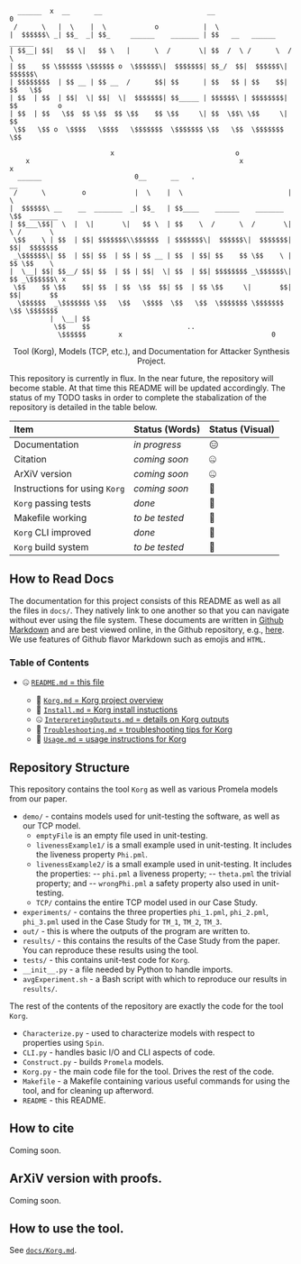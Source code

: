 ````
  ______  x  __      __                          __                    0            
 /      \   |  \    |  \            o           |  \                               
|  $$$$$$\ _| $$_  _| $$_     ______    _______ | $$   __   ______    ______       
| $$__| $$|   $$ \|   $$ \   |      \  /       \| $$  /  \ /      \  /      \      
| $$    $$ \$$$$$$ \$$$$$$ o  \$$$$$$\|  $$$$$$$| $$_/  $$|  $$$$$$\|  $$$$$$\     
| $$$$$$$$  | $$ __ | $$ __  /      $$| $$      | $$   $$ | $$    $$| $$   \$$     
| $$  | $$  | $$|  \| $$|  \|  $$$$$$$| $$_____ | $$$$$$\ | $$$$$$$$| $$          o 
| $$  | $$   \$$  $$ \$$  $$ \$$    $$ \$$     \| $$  \$$\ \$$     \| $$           
 \$$   \$$ o  \$$$$   \$$$$   \$$$$$$$  \$$$$$$$ \$$   \$$  \$$$$$$$ \$$           
                                                                                   
                         x                              o                           
    x                                                    x                     x     
  ______                       0__      __   .                        __           
 /      \         o            |  \    |  \                          |  \          
|  $$$$$$\ __    __  _______  _| $$_   | $$____    ______    _______  \$$  _______ 
| $$___\$$|  \  |  \|       \|   $$ \  | $$    \  /      \  /       \|  \ /       \
 \$$    \ | $$  | $$| $$$$$$$\\$$$$$$  | $$$$$$$\|  $$$$$$\|  $$$$$$$| $$|  $$$$$$$
 _\$$$$$$\| $$  | $$| $$  | $$ | $$ __ | $$  | $$| $$    $$ \$$    \ | $$ \$$    \ 
|  \__| $$| $$__/ $$| $$  | $$ | $$|  \| $$  | $$| $$$$$$$$ _\$$$$$$\| $$ _\$$$$$$\ x
 \$$    $$ \$$    $$| $$  | $$  \$$  $$| $$  | $$ \$$     \|       $$| $$|       $$
  \$$$$$$  _\$$$$$$$ \$$   \$$   \$$$$  \$$   \$$  \$$$$$$$ \$$$$$$$  \$$ \$$$$$$$ 
          |  \__| $$                                                               
           \$$    $$                        ..                                       
            \$$$$$$        x                                     0                  
````

<p align="center">Tool (Korg), Models (TCP, etc.), and Documentation for Attacker Synthesis Project.</p>

This repository is currently in flux.  In the near future, the repository will become stable.  At that time this README will be updated accordingly.  The status of my TODO tasks in order to complete the stabalization of the repository is detailed in the table below.
         
| Item                          | Status (Words) | Status (Visual)     |
|:------------------------------|----------------|---------------------|
| Documentation                 | *in progress*  | :expressionless:    |
| Citation                      | *coming soon*  | :zipper_mouth_face: |
| ArXiV version                 | *coming soon*  | :zipper_mouth_face: |
| Instructions for using `Korg` | *coming soon*  | :sparkling_heart:   |
| `Korg` passing tests          |*done*          | :sparkling_heart:   |
| Makefile working              | *to be tested* | :see_no_evil:       |
| `Korg` CLI improved           |*done*          | :sparkling_heart:   |
| `Korg` build system           | *to be tested* | :see_no_evil:       |

## How to Read Docs

The documentation for this project consists of this README as well as all the files in `docs/`.  They natively link to one another so that you can navigate without ever using the file system.  These documents are written in [Github Markdown](https://developer.github.com/v3/markdown/) and are best viewed online, in the Github repository, e.g., [here](https://github.com/maxvonhippel/AttackerSynthesis).  We use features of Github flavor Markdown such as emojis and `HTML`.

### Table of Contents

* :zipper_mouth_face: [`README.md` = this file](README.md)

	* :sparkling_heart: [`Korg.md` = Korg project overview](docs/Korg.md)
	* :sparkling_heart: [`Install.md` = Korg install instuctions](docs/Install.md)
	* :zipper_mouth_face: [`InterpretingOutputs.md` = details on Korg outputs](docs/InterpretingOutputs.md)
	* :sparkling_heart: [`Troubleshooting.md` = troubleshooting tips for Korg](docs/Troubleshooting.md)
	* :sparkling_heart: [`Usage.md` = usage instructions for Korg](docs/Usage.md)

## Repository Structure

This repository contains the tool `Korg` as well as various Promela models from our paper.

* `demo/` - contains models used for unit-testing the software, as well as our TCP model.
	- `emptyFile` is an empty file used in unit-testing.
	- `livenessExample1/` is a small example used in unit-testing.  It includes the liveness property `Phi.pml`.
	- `livenessExample2/` is a small example used in unit-testing.  It includes the properties:
		-- `phi.pml` a liveness property;
		-- `theta.pml` the trivial property; and
		-- `wrongPhi.pml` a safety property also used in unit-testing.
	- `TCP/` contains the entire TCP model used in our Case Study.
* `experiments/` - contains the three properties `phi_1.pml`, `phi_2.pml`, `phi_3.pml` used in the Case Study for `TM_1`, `TM_2`, `TM_3`.
* `out/` - this is where the outputs of the program are written to.
* `results/` - this contains the results of the Case Study from the paper.  You can reproduce these results using the tool.
* `tests/` - this contains unit-test code for `Korg`.
* `__init__.py` - a file needed by Python to handle imports.
* `avgExperiment.sh` - a Bash script with which to reproduce our results in `results/`.

The rest of the contents of the repository are exactly the code for the tool `Korg`.

* `Characterize.py` - used to characterize models with respect to properties using `Spin`.
* `CLI.py` - handles basic I/O and CLI aspects of code.
* `Construct.py` - builds `Promela` models.
* `Korg.py` - the main code file for the tool.  Drives the rest of the code.
* `Makefile` - a Makefile containing various useful commands for using the tool, and for cleaning up afterword.
* `README` - this README.

## How to cite

Coming soon.

## ArXiV version with proofs.

Coming soon.

## How to use the tool.

See [`docs/Korg.md`](docs/Korg.md).
